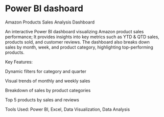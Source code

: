 # Power BI dashoard

 Amazon Products Sales Analysis Dashboard

An interactive Power BI dashboard visualizing Amazon product sales performance;
It provides insights into key metrics such as YTD & QTD sales, products sold, and customer reviews. The dashboard also breaks down sales by month, week, and product category, highlighting top-performing products.

Key Features:

Dynamic filters for category and quarter

Visual trends of monthly and weekly sales

Breakdown of sales by product categories

Top 5 products by sales and reviews

Tools Used: Power BI, Excel, Data Visualization, Data Analysis
